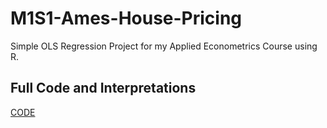 # M1S1-Ames-House-Pricing
 Simple OLS Regression Project for my Applied Econometrics Course using R.

## Full Code and Interpretations
[CODE](R-Code.md)

